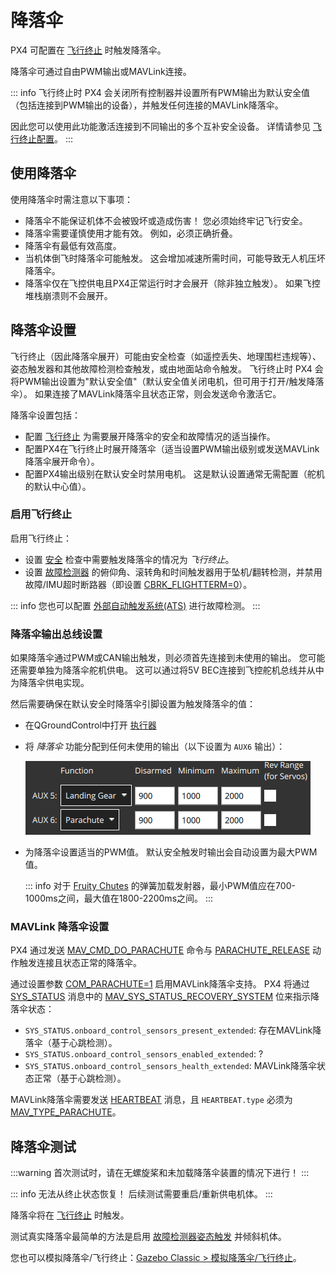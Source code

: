 # 降落伞

PX4 可配置在 [飞行终止](../advanced_config/flight_termination.md) 时触发降落伞。

降落伞可通过自由PWM输出或MAVLink连接。

::: info
飞行终止时 PX4 会关闭所有控制器并设置所有PWM输出为默认安全值（包括连接到PWM输出的设备），并触发任何连接的MAVLink降落伞。

因此您可以使用此功能激活连接到不同输出的多个互补安全设备。
详情请参见 [飞行终止配置](../advanced_config/flight_termination.md)。
:::

## 使用降落伞

使用降落伞时需注意以下事项：

- 降落伞不能保证机体不会被毁坏或造成伤害！
  您必须始终牢记飞行安全。
- 降落伞需要谨慎使用才能有效。
  例如，必须正确折叠。
- 降落伞有最低有效高度。
- 当机体倒飞时降落伞可能触发。
  这会增加减速所需时间，可能导致无人机压坏降落伞。
- 降落伞仅在飞控供电且PX4正常运行时才会展开（除非独立触发）。
  如果飞控堆栈崩溃则不会展开。

## 降落伞设置

飞行终止（因此降落伞展开）可能由安全检查（如遥控丢失、地理围栏违规等）、姿态触发器和其他故障检测检查触发，或由地面站命令触发。
飞行终止时 PX4 会将PWM输出设置为"默认安全值"（默认安全值关闭电机，但可用于打开/触发降落伞）。
如果连接了MAVLink降落伞且状态正常，则会发送命令激活它。

降落伞设置包括：

- 配置 [飞行终止](../advanced_config/flight_termination.md) 为需要展开降落伞的安全和故障情况的适当操作。
- 配置PX4在飞行终止时展开降落伞（适当设置PWM输出级别或发送MAVLink降落伞展开命令）。
- 配置PX4输出级别在默认安全时禁用电机。
  这是默认设置通常无需配置（舵机的默认中心值）。

### 启用飞行终止

启用飞行终止：

- 设置 [安全](../config/safety.md) 检查中需要触发降落伞的情况为 _飞行终止_。
- 设置 [故障检测器](../config/safety.md#failure-detector) 的俯仰角、滚转角和时间触发器用于坠机/翻转检测，并禁用故障/IMU超时断路器（即设置 [CBRK_FLIGHTTERM=0](../advanced_config/parameter_reference.md#CBRK_FLIGHTTERM)）。

::: info
您也可以配置 [外部自动触发系统(ATS)](../config/safety.md#external-automatic-trigger-system-ats) 进行故障检测。
:::

### 降落伞输出总线设置

如果降落伞通过PWM或CAN输出触发，则必须首先连接到未使用的输出。
您可能还需要单独为降落伞舵机供电。
这可以通过将5V BEC连接到飞控舵机总线并从中为降落伞供电实现。

然后需要确保在默认安全时降落伞引脚设置为触发降落伞的值：

- 在QGroundControl中打开 [执行器](../config/actuators.md)
- 将 _降落伞_ 功能分配到任何未使用的输出（以下设置为 `AUX6` 输出）：

  ![执行器 - 降落伞 (QGC)](../../assets/config/actuators/qgc_actuators_parachute.png)

- 为降落伞设置适当的PWM值。
  默认安全触发时输出会自动设置为最大PWM值。

  ::: info
  对于 [Fruity Chutes](https://fruitychutes.com/buyachute/drone-and-uav-parachute-recovery-c-21/harrier-drone-parachute-launcher-c-21_33/) 的弹簧加载发射器，最小PWM值应在700-1000ms之间，最大值在1800-2200ms之间。
  :::

### MAVLink 降落伞设置

PX4 通过发送 [MAV_CMD_DO_PARACHUTE](https://mavlink.io/en/messages/common.html#MAV_CMD_DO_PARACHUTE) 命令与 [PARACHUTE_RELEASE](https://mavlink.io/en/messages/common.html#PARACHUTE_ACTION) 动作触发连接且状态正常的降落伞。

通过设置参数 [COM_PARACHUTE=1](../advanced_config/parameter_reference.md#COM_PARACHUTE) 启用MAVLink降落伞支持。
PX4 将通过 [SYS_STATUS](https://mavlink.io/en/messages/common.html#SYS_STATUS) 消息中的 [MAV_SYS_STATUS_RECOVERY_SYSTEM](https://mavlink.io/en/messages/common.html#MAV_SYS_STATUS_RECOVERY_SYSTEM) 位来指示降落伞状态：

- `SYS_STATUS.onboard_control_sensors_present_extended`: 存在MAVLink降落伞（基于心跳检测）。
- `SYS_STATUS.onboard_control_sensors_enabled_extended`: ?
- `SYS_STATUS.onboard_control_sensors_health_extended`: MAVLink降落伞状态正常（基于心跳检测）。

MAVLink降落伞需要发送 [HEARTBEAT](https://mavlink.io/en/messages/common.html#HEARTBEAT) 消息，且 `HEARTBEAT.type` 必须为 [MAV_TYPE_PARACHUTE](https://mavlink.io/en/messages/common.html#MAV_TYPE_PARACHUTE)。

<!-- PX4 v1.13支持添加于此: https://github.com/PX4/PX4-Autopilot/pull/18589 -->

## 降落伞测试

:::warning
首次测试时，请在无螺旋桨和未加载降落伞装置的情况下进行！
:::

::: info
无法从终止状态恢复！
后续测试需要重启/重新供电机体。
:::

降落伞将在 [飞行终止](../advanced_config/flight_termination.md) 时触发。

测试真实降落伞最简单的方法是启用 [故障检测器姿态触发](../config/safety.md#attitude-trigger) 并倾斜机体。

您也可以模拟降落伞/飞行终止：[Gazebo Classic > 模拟降落伞/飞行终止](../sim_gazebo_classic/index.md#simulated-parachute-flight-termination)。